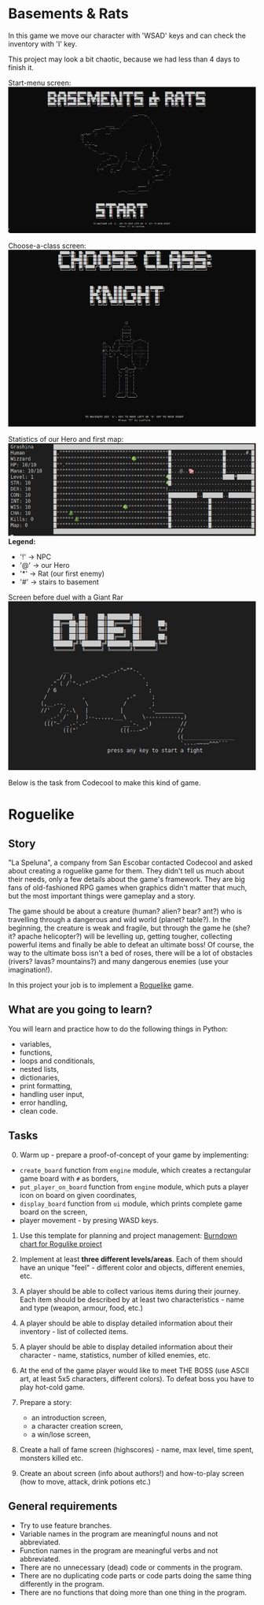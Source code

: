 # Basements & Rats
In this game we move our character with 'WSAD' keys and can check the inventory with 'I' key.

This project may look a bit chaotic, because we had less than 4 days to finish it.

Start-menu screen:
![Start menu](https://github.com/annamazurek/roguelike-adventure-game/blob/master/screen1.PNG)

Choose-a-class screen:
![Choose-a-class screen](https://github.com/annamazurek/roguelike-adventure-game/blob/master/screen2.PNG)

Statistics of our Hero and first map:
![First map and statistics](https://github.com/annamazurek/roguelike-adventure-game/blob/master/screen3.png)
**Legend:**
- '!' -> NPC
- '@' -> our Hero
- '*' -> Rat (our first enemy)
- '#' -> stairs to basement

Screen before duel with a Giant Rar
![Screen before a duel](https://github.com/annamazurek/roguelike-adventure-game/blob/master/screen4.png)


Below is the task from Codecool to make this kind of game.

# Roguelike

## Story

"La Speluna", a company from San Escobar contacted Codecool and asked about creating a roguelike game for them. They didn't tell us much about their needs, only a few details about the game's framework. They are big fans of old-fashioned RPG games when graphics didn't matter that much, but the most important things were gameplay and a story.

The game should be about a creature (human? alien? bear? ant?) who is travelling through a dangerous and wild world (planet? table?). In the beginning, the creature is weak and fragile, but through the game he (she? it? apache helicopter?) will be levelling up, getting tougher, collecting powerful items and finally be able to defeat an ultimate boss! Of course, the way to the ultimate boss isn't a bed of roses, there will be a lot of obstacles (rivers? lavas? mountains?) and many dangerous enemies (use your imagination!).

In this project your job is to implement a
[Roguelike](https://en.wikipedia.org/wiki/Roguelike) game.

## What are you going to learn?

You will learn and practice how to do the following things in Python:
 - variables,
 - functions,
 - loops and conditionals,
 - nested lists,
 - dictionaries,
 - print formatting,
 - handling user input,
 - error handling,
 - clean code.

## Tasks

0. Warm up - prepare a proof-of-concept of your game by implementing:
 - `create_board` function from `engine` module, which creates a rectangular game board with `#` as borders,
 - `put_player_on_board` function from `engine` module, which puts a player icon on board on given coordinates,
 - `display_board` function from `ui` module, which prints complete game board on the screen,
 - player movement - by presing WASD keys. 

1. Use this template for planning and project management: [Burndown chart for Rogulike project](https://docs.google.com/spreadsheets/d/10aKB7z7BrmpwgjYtEsT3BwVBQysnWWlu0Ehy2OO9w-Y/edit?usp=sharing)

1. Implement at least **three different levels/areas**. Each of them should have an unique "feel" - different color and objects, different enemies, etc.

2. A player should be able to collect various items during their journey. Each item should be described by at least two characteristics - name and type (weapon, armour, food, etc.)

3. A player should be able to display detailed information about their inventory - list of collected items.

4. A player should be able to display detailed information about their character - name, statistics, number of killed enemies, etc.

5. At the end of the game player would like to meet THE BOSS (use ASCII art, at least 5x5 characters, different colors). To defeat boss you have to play hot-cold game.

6. Prepare a story:

    * an introduction screen,
    * a character creation screen,
    * a win/lose screen,

7. Create a hall of fame screen (highscores) - name, max level, time spent, monsters killed etc.

8. Create an about screen (info about authors!) and how-to-play screen (how to move, attack, drink potions etc.) 


## General requirements

 - Try to use feature branches.
 - Variable names in the program are meaningful nouns and not abbreviated.
 - Function names in the program are meaningful verbs and not abbreviated.
 - There are no unnecessary (dead) code or comments in the program.
 - There are no duplicating code parts or code parts doing the same thing differently in the program.
 - There are no functions that doing more than one thing in the program.
